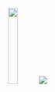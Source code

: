 <div style="text-align: center;"><a href="https://www.fabriziomusacchio.com/assets/images/pixel_tracker_logo_120px.jpg"><img src="https://www.fabriziomusacchio.com/assets/images/pixel_tracker_logo_120px.jpg" style="width: 20%;"></a>
<img src="https://github-readme-stats.vercel.app/api/top-langs?username=fabriziomusacchio&layout=compact&langs_count=10/">
</div>

  

<!--

<img src="https://github-readme-streak-stats.herokuapp.com/?user=fabriziomusacchio"/>

### Hi there 👋
**FabrizioMusacchio/fabriziomusacchio** is a ✨ _special_ ✨ repository because its `README.md` (this file) appears on your GitHub profile.

Here are some ideas to get you started:

- 🔭 I’m currently working on ...
- 🌱 I’m currently learning ...
- 👯 I’m looking to collaborate on ...
- 🤔 I’m looking for help with ...
- 💬 Ask me about ...
- 📫 How to reach me: ...
- 😄 Pronouns: ...
- ⚡ Fun fact: ...
-->
